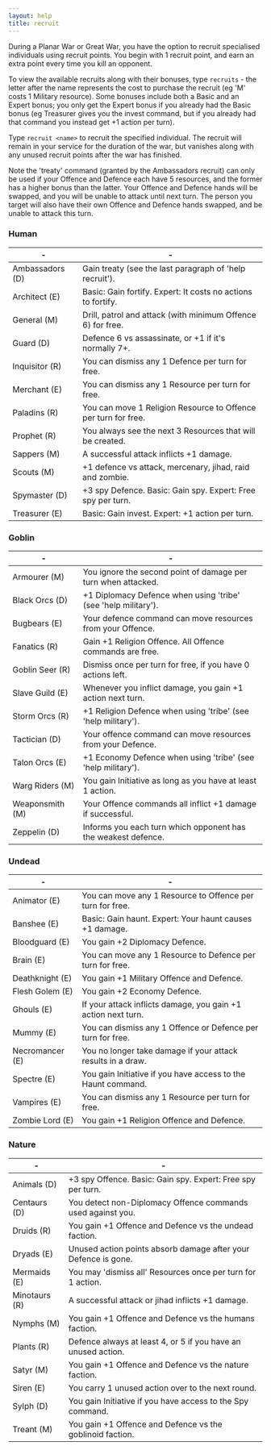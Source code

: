 ```yaml
---
layout: help
title: recruit
---
```


During a Planar War or Great War, you have the option to recruit specialised 
individuals using recruit points.  You begin with 1 recruit point, and earn an
extra point every time you kill an opponent.

To view the available recruits along with their bonuses, type `recruits` - 
the letter after the name represents the cost to purchase the recruit (eg 'M' 
costs 1 Military resource).  Some bonuses include both a Basic and an Expert 
bonus; you only get the Expert bonus if you already had the Basic bonus (eg 
Treasurer gives you the invest command, but if you already had that command 
you instead get +1 action per turn).

Type `recruit <name>` to recruit the specified individual.  The recruit will 
remain in your service for the duration of the war, but vanishes along with 
any unused recruit points after the war has finished.

Note the 'treaty' command (granted by the Ambassadors recruit) can only be used
if your Offence and Defence each have 5 resources, and the former has a higher 
bonus than the latter.  Your Offence and Defence hands will be swapped, and you
will be unable to attack until next turn.  The person you target will also have
their own Offence and Defence hands swapped, and be unable to attack this turn.

### Human

\- | -
--- | ---
Ambassadors (D)| Gain treaty (see the last paragraph of 'help recruit').
Architect (E)  | Basic: Gain fortify.  Expert: It costs no actions to fortify.
General (M)    | Drill, patrol and attack (with minimum Offence 6) for free.
Guard (D)      | Defence 6 vs assassinate, or +1 if it's normally 7+.
Inquisitor (R) | You can dismiss any 1 Defence per turn for free.
Merchant (E)   | You can dismiss any 1 Resource per turn for free.
Paladins (R)   | You can move 1 Religion Resource to Offence per turn for free.
Prophet (R)    | You always see the next 3 Resources that will be created.
Sappers (M)    | A successful attack inflicts +1 damage.
Scouts (M)     | +1 defence vs attack, mercenary, jihad, raid and zombie.
Spymaster (D)  | +3 spy Defence.  Basic: Gain spy.  Expert: Free spy per turn.
Treasurer (E)  | Basic: Gain invest.  Expert: +1 action per turn.

### Goblin

\- | -
--- | ---
Armourer (M)   | You ignore the second point of damage per turn when attacked.
Black Orcs (D) | +1 Diplomacy Defence when using 'tribe' (see 'help military').
Bugbears (E)   | Your defence command can move resources from your Offence.
Fanatics (R)   | Gain +1 Religion Offence.  All Offence commands are free.
Goblin Seer (R)| Dismiss once per turn for free, if you have 0 actions left.
Slave Guild (E)| Whenever you inflict damage, you gain +1 action next turn.
Storm Orcs (R) | +1 Religion Defence when using 'tribe' (see 'help military').
Tactician (D)  | Your offence command can move resources from your Defence.
Talon Orcs (E) | +1 Economy Defence when using 'tribe' (see 'help military').
Warg Riders (M)| You gain Initiative as long as you have at least 1 action.
Weaponsmith (M)| Your Offence commands all inflict +1 damage if successful.
Zeppelin (D)   | Informs you each turn which opponent has the weakest defence.

### Undead

\- | -
--- | ---
Animator (E)   | You can move any 1 Resource to Offence per turn for free.
Banshee (E)    | Basic: Gain haunt.  Expert: Your haunt causes +1 damage.
Bloodguard (E) | You gain +2 Diplomacy Defence.
Brain (E)      | You can move any 1 Resource to Defence per turn for free.
Deathknight (E)| You gain +1 Military Offence and Defence.
Flesh Golem (E)| You gain +2 Economy Defence.
Ghouls (E)     | If your attack inflicts damage, you gain +1 action next turn.
Mummy (E)      | You can dismiss any 1 Offence or Defence per turn for free.
Necromancer (E)| You no longer take damage if your attack results in a draw.
Spectre (E)    | You gain Initiative if you have access to the Haunt command.
Vampires (E)   | You can dismiss any 1 Resource per turn for free.
Zombie Lord (E)| You gain +1 Religion Offence and Defence.

### Nature

\- | -
--- | ---
Animals (D)    | +3 spy Offence.  Basic: Gain spy.  Expert: Free spy per turn.
Centaurs (D)   | You detect non-Diplomacy Offence commands used against you.
Druids (R)     | You gain +1 Offence and Defence vs the undead faction.
Dryads (E)     | Unused action points absorb damage after your Defence is gone.
Mermaids (E)   | You may 'dismiss all' Resources once per turn for 1 action.
Minotaurs (R)  | A successful attack or jihad inflicts +1 damage.
Nymphs (M)     | You gain +1 Offence and Defence vs the humans faction.
Plants (R)     | Defence always at least 4, or 5 if you have an unused action.
Satyr (M)      | You gain +1 Offence and Defence vs the nature faction.
Siren (E)      | You carry 1 unused action over to the next round.
Sylph (D)      | You gain Initiative if you have access to the Spy command.
Treant (M)     | You gain +1 Offence and Defence vs the goblinoid faction.
